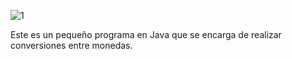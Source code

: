 
![1](https://github.com/user-attachments/assets/eb43eb1e-4bab-4e82-bf99-70e707e7ad8f)

Este es un pequeño programa en Java que se encarga de realizar conversiones entre monedas.
